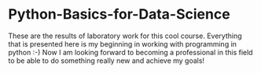 # Python-Basics-for-Data-Science
These are the results of laboratory work for this cool course.
Everything that is presented here is my beginning in working with programming in python :-)
Now I am looking forward to becoming a professional in this field to be able to do something really new and achieve my goals!
